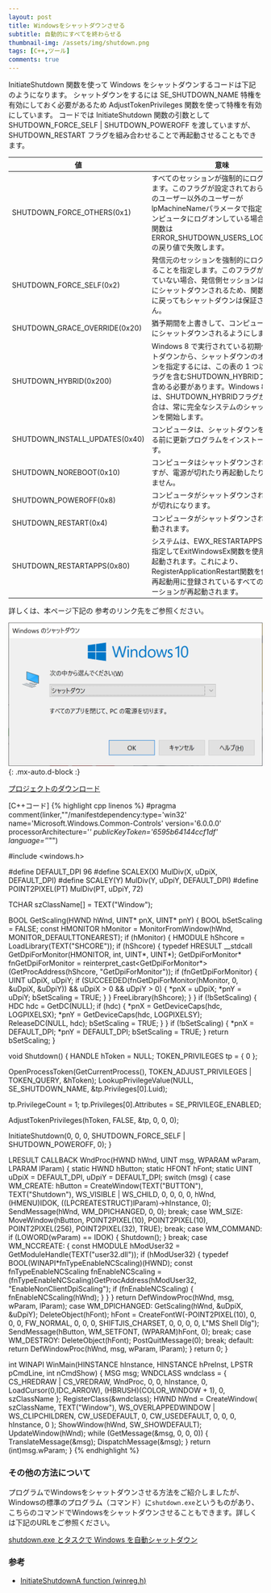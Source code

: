 ```yaml
---
layout: post
title: Windowsをシャットダウンさせる
subtitle: 自動的にすべてを終わらせる
thumbnail-img: /assets/img/shutdown.png
tags: [C++,ツール]
comments: true
---
```


InitiateShutdown 関数を使って Windows をシャットダウンするコードは下記のようになります。
シャットダウンをするには SE_SHUTDOWN_NAME 特権を有効にしておく必要があるため AdjustTokenPrivileges 関数を使って特権を有効にしています。
コードでは InitiateShutdown 関数の引数として SHUTDOWN_FORCE_SELF | SHUTDOWN_POWEROFF を渡していますが、SHUTDOWN_RESTART フラグを組み合わせることで再起動させることもできます。

| 値 | 意味 |
| ---- | ---- |
| SHUTDOWN_FORCE_OTHERS(0x1) | すべてのセッションが強制的にログオフされます。このフラグが設定されておらず、現在のユーザー以外のユーザーがlpMachineNameパラメータで指定されたコンピュータにログオンしている場合、この関数は ERROR_SHUTDOWN_USERS_LOGGED_ONの戻り値で失敗します。 |
| SHUTDOWN_FORCE_SELF(0x2) | 発信元のセッションを強制的にログオフすることを指定します。このフラグが設定されていない場合、発信側セッションは対話式にシャットダウンされるため、関数が正常に戻ってもシャットダウンは保証されません。 |
| SHUTDOWN_GRACE_OVERRIDE(0x20) | 猶予期間を上書きして、コンピュータがすぐにシャットダウンされるようにします。 |
| SHUTDOWN_HYBRID(0x200) | Windows 8 で実行されている初期化シャットダウンから、シャットダウンのオプションを指定するには、この表の 1 つ以上のフラグを含むSHUTDOWN_HYBRIDフラグを含める必要があります。Windows 8 以降では、SHUTDOWN_HYBRIDフラグがない場合は、常に完全なシステムのシャットダウンを開始します。 |
| SHUTDOWN_INSTALL_UPDATES(0x40) | コンピュータは、シャットダウンを開始する前に更新プログラムをインストールします。 |
| SHUTDOWN_NOREBOOT(0x10) | コンピュータはシャットダウンされていますが、電源が切れたり再起動したりしていません。 |
| SHUTDOWN_POWEROFF(0x8) | コンピュータがシャットダウンされ、電源が切れになります。 |
| SHUTDOWN_RESTART(0x4) | コンピュータがシャットダウンされ、再起動されます。 |
| SHUTDOWN_RESTARTAPPS(0x80) | システムは、EWX_RESTARTAPPS フラグを指定してExitWindowsEx関数を使用して再起動されます。これにより、RegisterApplicationRestart関数を使用して再起動用に登録されているすべてのアプリケーションが再起動されます。 |

詳しくは、本ページ下記の  参考のリンク先をご参照ください。

![](/assets/img/shutdown.png){: .mx-auto.d-block :}

[プロジェクトのダウンロード](https://github.com/kenjinote/Shutdown/archive/master.zip)

[C++コード]
{% highlight cpp linenos %}
#pragma comment(linker,"\"/manifestdependency:type='win32' name='Microsoft.Windows.Common-Controls' version='6.0.0.0' processorArchitecture='*' publicKeyToken='6595b64144ccf1df' language='*'\"")

#include <windows.h>

#define DEFAULT_DPI 96
#define SCALEX(X) MulDiv(X, uDpiX, DEFAULT_DPI)
#define SCALEY(Y) MulDiv(Y, uDpiY, DEFAULT_DPI)
#define POINT2PIXEL(PT) MulDiv(PT, uDpiY, 72)

TCHAR szClassName[] = TEXT("Window");

BOOL GetScaling(HWND hWnd, UINT* pnX, UINT* pnY)
{
  BOOL bSetScaling = FALSE;
  const HMONITOR hMonitor = MonitorFromWindow(hWnd, MONITOR_DEFAULTTONEAREST);
  if (hMonitor)
  {
    HMODULE hShcore = LoadLibrary(TEXT("SHCORE"));
    if (hShcore)
    {
      typedef HRESULT __stdcall GetDpiForMonitor(HMONITOR, int, UINT*, UINT*);
      GetDpiForMonitor* fnGetDpiForMonitor = reinterpret_cast<GetDpiForMonitor*>(GetProcAddress(hShcore, "GetDpiForMonitor"));
      if (fnGetDpiForMonitor)
      {
        UINT uDpiX, uDpiY;
        if (SUCCEEDED(fnGetDpiForMonitor(hMonitor, 0, &uDpiX, &uDpiY)) && uDpiX > 0 && uDpiY > 0)
        {
          *pnX = uDpiX;
          *pnY = uDpiY;
          bSetScaling = TRUE;
        }
      }
      FreeLibrary(hShcore);
    }
  }
  if (!bSetScaling)
  {
    HDC hdc = GetDC(NULL);
    if (hdc)
    {
      *pnX = GetDeviceCaps(hdc, LOGPIXELSX);
      *pnY = GetDeviceCaps(hdc, LOGPIXELSY);
      ReleaseDC(NULL, hdc);
      bSetScaling = TRUE;
    }
  }
  if (!bSetScaling)
  {
    *pnX = DEFAULT_DPI;
    *pnY = DEFAULT_DPI;
    bSetScaling = TRUE;
  }
  return bSetScaling;
}

void Shutdown()
{
  HANDLE hToken = NULL;
  TOKEN_PRIVILEGES tp = { 0 };

  OpenProcessToken(GetCurrentProcess(), TOKEN_ADJUST_PRIVILEGES | TOKEN_QUERY, &hToken);
  LookupPrivilegeValue(NULL, SE_SHUTDOWN_NAME, &tp.Privileges[0].Luid);

  tp.PrivilegeCount = 1;
  tp.Privileges[0].Attributes = SE_PRIVILEGE_ENABLED;

  AdjustTokenPrivileges(hToken, FALSE, &tp, 0, 0, 0);

  InitiateShutdown(0, 0, 0, SHUTDOWN_FORCE_SELF | SHUTDOWN_POWEROFF, 0);
}

LRESULT CALLBACK WndProc(HWND hWnd, UINT msg, WPARAM wParam, LPARAM lParam)
{
  static HWND hButton;
  static HFONT hFont;
  static UINT uDpiX = DEFAULT_DPI, uDpiY = DEFAULT_DPI;
  switch (msg)
  {
  case WM_CREATE:
    hButton = CreateWindow(TEXT("BUTTON"), TEXT("Shutdown"), WS_VISIBLE | WS_CHILD, 0, 0, 0, 0, hWnd, (HMENU)IDOK, ((LPCREATESTRUCT)lParam)->hInstance, 0);
    SendMessage(hWnd, WM_DPICHANGED, 0, 0);
    break;
  case WM_SIZE:
    MoveWindow(hButton, POINT2PIXEL(10), POINT2PIXEL(10), POINT2PIXEL(256), POINT2PIXEL(32), TRUE);
    break;
  case WM_COMMAND:
    if (LOWORD(wParam) == IDOK)
    {
      Shutdown();
    }
    break;
  case WM_NCCREATE:
    {
      const HMODULE hModUser32 = GetModuleHandle(TEXT("user32.dll"));
      if (hModUser32)
      {
        typedef BOOL(WINAPI*fnTypeEnableNCScaling)(HWND);
        const fnTypeEnableNCScaling fnEnableNCScaling = (fnTypeEnableNCScaling)GetProcAddress(hModUser32, "EnableNonClientDpiScaling");
        if (fnEnableNCScaling)
        {
          fnEnableNCScaling(hWnd);
        }
      }
    }
    return DefWindowProc(hWnd, msg, wParam, lParam);
  case WM_DPICHANGED:
    GetScaling(hWnd, &uDpiX, &uDpiY);
    DeleteObject(hFont);
    hFont = CreateFontW(-POINT2PIXEL(10), 0, 0, 0, FW_NORMAL, 0, 0, 0, SHIFTJIS_CHARSET, 0, 0, 0, 0, L"MS Shell Dlg");
    SendMessage(hButton, WM_SETFONT, (WPARAM)hFont, 0);
    break;
  case WM_DESTROY:
    DeleteObject(hFont);
    PostQuitMessage(0);
    break;
  default:
    return DefWindowProc(hWnd, msg, wParam, lParam);
  }
  return 0;
}

int WINAPI WinMain(HINSTANCE hInstance, HINSTANCE hPreInst, LPSTR pCmdLine, int nCmdShow)
{
  MSG msg;
  WNDCLASS wndclass = {
    CS_HREDRAW | CS_VREDRAW,
    WndProc,
    0,
    0,
    hInstance,
    0,
    LoadCursor(0,IDC_ARROW),
    (HBRUSH)(COLOR_WINDOW + 1),
    0,
    szClassName
  };
  RegisterClass(&wndclass);
  HWND hWnd = CreateWindow(
    szClassName,
    TEXT("Window"),
    WS_OVERLAPPEDWINDOW | WS_CLIPCHILDREN,
    CW_USEDEFAULT,
    0,
    CW_USEDEFAULT,
    0,
    0,
    0,
    hInstance,
    0
  );
  ShowWindow(hWnd, SW_SHOWDEFAULT);
  UpdateWindow(hWnd);
  while (GetMessage(&msg, 0, 0, 0))
  {
    TranslateMessage(&msg);
    DispatchMessage(&msg);
  }
  return (int)msg.wParam;
}
{% endhighlight %}

### その他の方法について
プログラムでWindowsをシャットダウンさせる方法をご紹介しましたが、Windowsの標準のプログラム（コマンド）に`shutdown.exe`というものがあり、
こちらのコマンドでWindowsをシャットダウンさせることもできます。詳しくは下記のURLをご参照ください。

[shutdown.exe とタスクで Windows を自動シャットダウン](http://sonic64.com/2005-09-01.html)

###   参考
- [InitiateShutdownA function (winreg.h)](https://docs.microsoft.com/ja-jp/windows/win32/api/winreg/nf-winreg-initiateshutdowna?redirectedfrom=MSDN)
